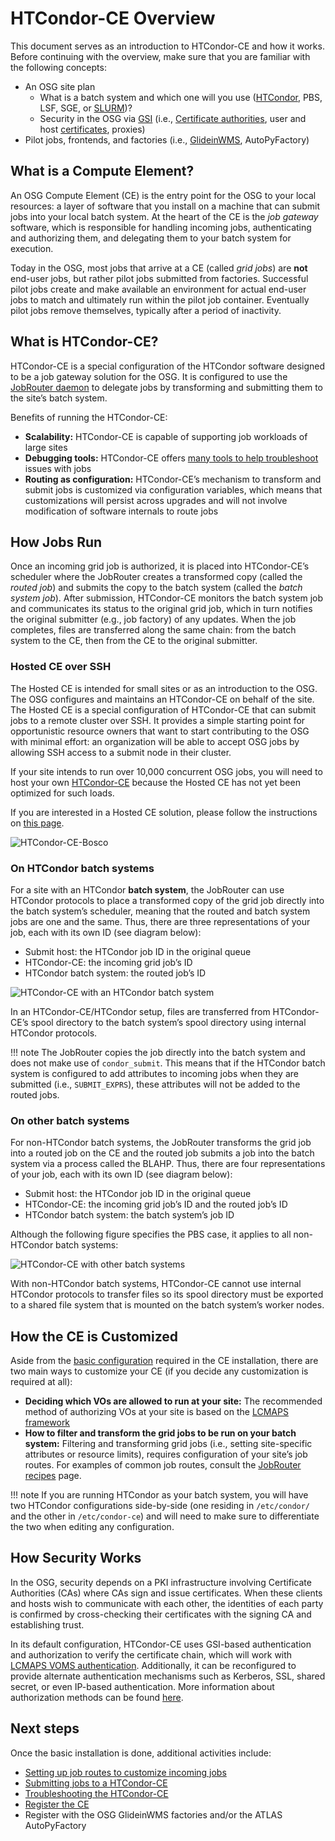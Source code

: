 HTCondor-CE Overview
====================

This document serves as an introduction to HTCondor-CE and how it works.
Before continuing with the overview, make sure that you are familiar with the following concepts:

-   An OSG site plan
    -   What is a batch system and which one will you use ([HTCondor](http://htcondor.org/), PBS, LSF, SGE, or
        [SLURM](https://slurm.schedmd.com/))?
    -   Security in the OSG via [GSI](https://gridcf.org/gct-docs/latest/gsic/index.html) (i.e.,
        [Certificate authorities](https://en.wikipedia.org/wiki/Certificate_authority), user and host
        [certificates](https://en.wikipedia.org/wiki/Public_key_certificate), proxies)
-   Pilot jobs, frontends, and factories (i.e., [GlideinWMS](http://glideinwms.fnal.gov/doc.prd/index.html),
    AutoPyFactory)

What is a Compute Element?
--------------------------

An OSG Compute Element (CE) is the entry point for the OSG to your local resources: a layer of software that you install
on a machine that can submit jobs into your local batch system.
At the heart of the CE is the *job gateway* software, which is responsible for handling incoming jobs, authenticating
and authorizing them, and delegating them to your batch system for execution.

Today in the OSG, most jobs that arrive at a CE (called *grid jobs*) are **not** end-user jobs, but rather pilot jobs
submitted from factories.
Successful pilot jobs create and make available an environment for actual end-user jobs to match and ultimately run
within the pilot job container.
Eventually pilot jobs remove themselves, typically after a period of inactivity.

What is HTCondor-CE?
--------------------

HTCondor-CE is a special configuration of the HTCondor software designed to be a job gateway solution for the OSG.
It is configured to use the [JobRouter daemon](http://research.cs.wisc.edu/htcondor/manual/v8.6/5_4HTCondor_Job.html) to
delegate jobs by transforming and submitting them to the site’s batch system.

Benefits of running the HTCondor-CE:

-   **Scalability:** HTCondor-CE is capable of supporting job workloads of large sites
-   **Debugging tools:** HTCondor-CE offers [many tools to help troubleshoot](/compute-element/troubleshoot-htcondor-ce)
    issues with jobs
-   **Routing as configuration:** HTCondor-CE’s mechanism to transform and submit jobs is customized via configuration
    variables, which means that customizations will persist across upgrades and will not involve modification of
    software internals to route jobs

How Jobs Run
------------

Once an incoming grid job is authorized, it is placed into HTCondor-CE’s scheduler where the JobRouter creates a
transformed copy (called the *routed job*) and submits the copy to the batch system (called the *batch system job*).
After submission, HTCondor-CE monitors the batch system job and communicates its status to the original grid job, which
in turn notifies the original submitter (e.g., job factory) of any updates.
When the job completes, files are transferred along the same chain: from the batch system to the CE, then from the CE to
the original submitter.

### Hosted CE over SSH

The Hosted CE is intended for small sites or as an introduction to the OSG.
The OSG configures and maintains an HTCondor-CE on behalf of the site.
The Hosted CE is a special configuration of HTCondor-CE that can submit jobs to a remote cluster over SSH.
It provides a simple starting point for opportunistic resource owners that want to start contributing to the OSG with
minimal effort: an organization will be able to accept OSG jobs by allowing SSH access to a submit node in their cluster.

If your site intends to run over 10,000 concurrent OSG jobs, you will need to host your own
[HTCondor-CE](/compute-element/install-htcondor-ce) because the Hosted CE has not yet been optimized for such
loads.

If you are interested in a Hosted CE solution, please follow the instructions on [this page](/compute-element/hosted-ce).

![HTCondor-CE-Bosco](/img/HTCondorCEBosco.png)

### On HTCondor batch systems

For a site with an HTCondor **batch system**, the JobRouter can use HTCondor protocols to place a transformed copy of
the grid job directly into the batch system’s scheduler, meaning that the routed and batch system jobs are one and the
same.
Thus, there are three representations of your job, each with its own ID (see diagram below):

-   Submit host: the HTCondor job ID in the original queue
-   HTCondor-CE: the incoming grid job’s ID
-   HTCondor batch system: the routed job’s ID

![HTCondor-CE with an HTCondor batch system](/img/ce_condorbatchsystem.png)

In an HTCondor-CE/HTCondor setup, files are transferred from HTCondor-CE’s spool directory to the batch system’s spool
directory using internal HTCondor protocols.

!!! note
    The JobRouter copies the job directly into the batch system and does not make use of `condor_submit`.
    This means that if the HTCondor batch system is configured to add attributes to incoming jobs when they are
    submitted (i.e., `SUBMIT_EXPRS`), these attributes will not be added to the routed jobs.

### On other batch systems

For non-HTCondor batch systems, the JobRouter transforms the grid job into a routed job on the CE and the routed job
submits a job into the batch system via a process called the BLAHP.
Thus, there are four representations of your job, each with its own ID (see diagram below):

-   Submit host: the HTCondor job ID in the original queue
-   HTCondor-CE: the incoming grid job’s ID and the routed job’s ID
-   HTCondor batch system: the batch system’s job ID

Although the following figure specifies the PBS case, it applies to all non-HTCondor batch systems:

![HTCondor-CE with other batch systems](/img/ce_otherbatchsystem.png)

With non-HTCondor batch systems, HTCondor-CE cannot use internal HTCondor protocols to transfer files so its spool
directory must be exported to a shared file system that is mounted on the batch system’s worker nodes.

How the CE is Customized
------------------------

Aside from the [basic configuration](/compute-element/install-htcondor-ce#configuring-htcondor-ce) required in the CE
installation, there are two main ways to customize your CE (if you decide any customization is required at all):

-   **Deciding which VOs are allowed to run at your site:** The recommended method of authorizing VOs at your site is
    based on the [LCMAPS framework](/security/lcmaps-voms-authentication)
-   **How to filter and transform the grid jobs to be run on your batch system:** Filtering and transforming grid jobs
    (i.e., setting site-specific attributes or resource limits), requires configuration of your site’s job routes.
    For examples of common job routes, consult the [JobRouter recipes](/compute-element/job-router-recipes) page.

!!! note
    If you are running HTCondor as your batch system, you will have two HTCondor configurations side-by-side (one
    residing in `/etc/condor/` and the other in `/etc/condor-ce`) and will need to make sure to differentiate the two
    when editing any configuration.

How Security Works
------------------

In the OSG, security depends on a PKI infrastructure involving Certificate Authorities (CAs) where CAs sign and issue
certificates.
When these clients and hosts wish to communicate with each other, the identities of each party is confirmed by
cross-checking their certificates with the signing CA and establishing trust.

In its default configuration, HTCondor-CE uses GSI-based authentication and authorization to verify the certificate
chain, which will work with [LCMAPS VOMS authentication](/security/lcmaps-voms-authentication).
Additionally, it can be reconfigured to provide alternate authentication mechanisms such as Kerberos, SSL, shared
secret, or even IP-based authentication.
More information about authorization methods can be found
[here](http://research.cs.wisc.edu/htcondor/manual/v8.6/3_8Security.html#SECTION00483000000000000000).

Next steps
----------

Once the basic installation is done, additional activities include:

-   [Setting up job routes to customize incoming jobs](/compute-element/job-router-recipes)
-   [Submitting jobs to a HTCondor-CE](/compute-element/submit-htcondor-ce) 
-   [Troubleshooting the HTCondor-CE](/compute-element/troubleshoot-htcondor-ce)
-   [Register the CE](/compute-element/install-htcondor-ce#registering-the-ce)
-   Register with the OSG GlideinWMS factories and/or the ATLAS AutoPyFactory
